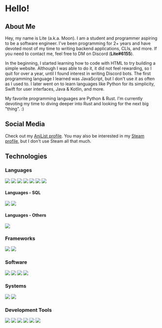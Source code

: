 # Hello!

## About Me

Hey, my name is Lite (a.k.a. Moon). I am a student and programmer aspiring to be a software engineer. I've been programming for 2+ years and have devoted most of my time to writing backend applications, CLIs, and more. If you need to contact me, feel free to DM on Discord (**Lite#6155**).

In the beginning, I started learning how to code with HTML to try building a simple website. Although I was able to do it, it did not feel rewarding, so I quit for over a year, until I found interest in writing Discord bots. The first programming language I learned was JavaScript, but I don't use it as often as I used to. I later went on to learn languages like Python for its simplicity, Swift for user interfaces, Java & Kotlin, and more.

My favorite programming languages are Python & Rust. I'm currently devoting my time to diving deeper into Rust and looking for the next big "thing". :)

## Social Media

Check out my [AniList profile][anilist-profile]. You may also be interested in my [Steam profile][steam-profile], but I don't use Steam all that much.

<!-- ![](https://img.shields.io/badge/?-?-??style=flat&logo=?&logoColor=white) -->
## Technologies
### Languages

<!-- Programming languages -->
![](https://img.shields.io/badge/Python-Language-red?style=flat&logo=python&logoColor=white)
![](https://img.shields.io/badge/Rust-Language-red?style=flat&logo=rust&logoColor=white)
![](https://img.shields.io/badge/JavaScript-Language-red?style=flat&logo=javascript&logoColor=white)
![](https://img.shields.io/badge/Swift-Language-red?style=flat&logo=swift&logoColor=white)
![](https://img.shields.io/badge/Dart-Language-red?style=flat&logo=dart&logoColor=white)
![](https://img.shields.io/badge/Kotlin-Language-red?style=flat&logo=kotlin&logoColor=white)
![](https://img.shields.io/badge/Java-Language-red?style=flat&logo=java&logoColor=white)

#### Languages - SQL
<!-- Missing: RethinkDB & PostgreSQL -->
![](https://img.shields.io/badge/SQL-Language-red?style=flat&logo=sql&logoColor=white)
![](https://img.shields.io/badge/SQLite-DBMS-red?style=flat&logo=sqlite&logoColor=white)

#### Languages - Others

![](https://img.shields.io/badge/GraphQL-Language-red?style=flat&logo=graphql&logoColor=white)

### Frameworks
<!-- Missing: Actix -->

![](https://img.shields.io/badge/Node.js-Framework-orange?style=flat&logo=node.js&logoColor=white)
![](https://img.shields.io/badge/SwiftUI-Framework-orange?style=flat&logo=swift&logoColor=white)

### Software

![](https://img.shields.io/badge/Git-Software-yellow?style=flat&logo=git&logoColor=white)
![](https://img.shields.io/badge/Homebrew-Software-yellow?style=flat&logo=homebrew&logoColor=white)
![](https://img.shields.io/badge/Postman-Software-yellow?style=flat&logo=postman&logoColor=white)
![](https://img.shields.io/badge/Insomnia-Software-yellow?style=flat&logo=insomnia&logoColor=white)

### Systems

![](https://img.shields.io/badge/macOS-OS-green?style=flat&logo=macos&logoColor=white)
![](https://img.shields.io/badge/Unix-OS-green?style=flat&logo=unix&logoColor=white)

### Development Tools

![](https://img.shields.io/badge/Xcode-IDE-blue?style=flat&logo=xcode&logoColor=white)
![](https://img.shields.io/badge/IntelliJ%20IDEA-IDE-blue?style=flat&logo=intellij-idea&logoColor=white)
![](https://img.shields.io/badge/CLion-IDE-blue?style=flat&logo=clion&logoColor=white)
![](https://img.shields.io/badge/PyCharm-IDE-blue?style=flat&logo=pycharm&logoColor=white)
![](https://img.shields.io/badge/WebStorm-IDE-blue?style=flat&logo=webstorm&logoColor=white)
![](https://img.shields.io/badge/Visual%20Studio%20Code-Code%20Editor-blue?style=flat&logo=visual-studio-code&logoColor=white)

[anilist-profile]: https://anilist.co/user/LiteLT/
[steam-profile]: https://steamcommunity.com/id/LiteLT/
[anime-catalog]: https://github.com/LiteLT/Anime-Catalog-Apple
[amincio]: https://github.com/LiteLT/Amincio
